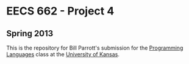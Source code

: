 # EECS 662 - Project 4
## Spring 2013

This is the repository for Bill Parrott's submission for the [Programming Languages](http://www.ittc.ku.edu/~alex/teaching/eecs662/eecs662.php) class at the [University of Kansas](http://www.ku.edu/).
